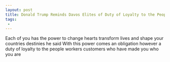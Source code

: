```yaml
---
layout: post
title: Donald Trump Reminds Davos Elites of Duty of Loyalty to the People
tags:
 -
---
```

Each of you has the power to change hearts transform lives and shape your countries destinies he said With this power comes an obligation however a duty of loyalty to the people workers customers who have made you who you are
